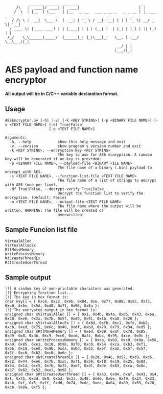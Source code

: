 

               ______  _____   ______                             _
         /\   |  ____|/ ____| |  ____|                           | |
        /  \  | |__  | (___   | |__   _ __   ___ _ __ _   _ _ __ | |_ ___  _ __
       / /\ \ |  __|  \___ \  |  __| | '_ \ / __| '__| | | | '_ \| __/ _ \| '__|
      / ____ \| |____ ____) | | |____| | | | (__| |  | |_| | |_) | || (_) | |
     /_/    \_\______|_____/  |______|_| |_|\___|_|   \__, | .__/ \__\___/|_|
                                                       __/ | |
                                                      |___/|_|

# AES payload and function name encryptor

**All output will be in C/C++ variable declaration format.**
## Usage
```
AESEncryptor.py [-h] [-v] [-k <KEY STRING>] [-p <BINARY FILE NAME>] [-s <TEXT FILE NAME>] [-df True|False]
                    [-o <TEXT FILE NAME>]

Arguments:
  -h, --help            show this help message and exit
  -v, --version         show program's version number and exit
  -k <KEY STRING>, --encryption-key <KEY STRING>
                        The key to use for AES ecnryption. A random key will be generated if no key is provided.
  -p <BINARY FILE NAME>, --payload-file <BINARY FILE NAME>
                        The file name of a binary (.bin) payload to encrypt with AES.
  -s <TEXT FILE NAME>, --function-list-file <TEXT FILE NAME>
                        The file name of a list of strings to encrypt with AES (one per line).
  -df True|False, --decrypt-verify True|False
                        Decrypt the function list to verify the encryption. (Default: Fasle)
  -o <TEXT FILE NAME>, --output-file <TEXT FILE NAME>
                        The file name where the output will be written. WARNING: The file will be created or
                        overwritten!
```

## Sample Funcion list file
```
VirtualAlloc
VirtualAllocEx
RtlMoveMemory
WriteProcessMemory
NtCreateThreadEx
RtlCreateUserThread
```

## Sample output
```
[!] A random key of non-printable characters was generated.
[!] Encrypting function list...
[!] The key in hex format is:
char key[] = { 0xc4, 0x72, 0x9b, 0x84, 0x6, 0x77, 0x88, 0x83, 0x75, 0xe0, 0x5e, 0x5d, 0xd8, 0x71, 0x96, 0x8a };
[!] The encrypted output in hex format is:
unsigned char sVirtualAlloc [] = { 0x1, 0x4b, 0x4a, 0xd6, 0x43, 0xea, 0x30, 0xe6, 0x2a, 0x7b, 0x5f, 0xd9, 0x91, 0x1b, 0xa8, 0x20 };
unsigned char sVirtualAllocEx [] = { 0x8d, 0xf6, 0xc1, 0xfd, 0xb2, 0xcb, 0xed, 0x75, 0x6c, 0x40, 0xdf, 0xbd, 0x79, 0x79, 0x34, 0xd5 };
unsigned char sRtlMoveMemory [] = { 0xed, 0x99, 0xaf, 0x7d, 0x85, 0xd9, 0x8, 0xdb, 0xc9, 0xc6, 0xcd, 0xf4, 0xbc, 0x95, 0xce, 0x9c };
unsigned char sWriteProcessMemory [] = { 0xca, 0xb3, 0xc8, 0x9a, 0x58, 0xa9, 0x85, 0xe1, 0x10, 0x98, 0xf0, 0xc0, 0x54, 0xca, 0xb3, 0xf1, 0xb6, 0x18, 0xe8, 0x9b, 0xda, 0xbd, 0x52, 0xef, 0xa2, 0x5f, 0x57, 0x5f, 0xc6, 0x62, 0xc0, 0x6e };
unsigned char sNtCreateThreadEx [] = { 0x2d, 0x40, 0x57, 0xd9, 0xd6, 0x72, 0x44, 0xe6, 0x7b, 0xa5, 0x71, 0x59, 0xf8, 0x19, 0x25, 0x82, 0x94, 0x14, 0xc5, 0xfb, 0xf2, 0xe7, 0xd1, 0xde, 0x83, 0xca, 0x8c, 0x37, 0x82, 0x52, 0xe1, 0x98 };
unsigned char sRtlCreateUserThread [] = { 0xa3, 0x94, 0xaf, 0x43, 0x4, 0xf, 0x7b, 0x3d, 0x9, 0xa3, 0x31, 0x48, 0x4e, 0x6e, 0xf9, 0x24, 0x23, 0xab, 0xf, 0x5, 0xff, 0xdd, 0x74, 0xdc, 0xcc, 0x84, 0x80, 0x63, 0x28, 0xcb, 0x8a, 0xf5 };
```
